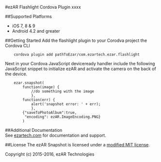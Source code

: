 #ezAR Flashlight Cordova Plugin
xxxx

##Supported Platforms
- iOS 7, 8 & 9
- Android 4.2 and greater 

##Getting Started
Add the flashlight plugin to your Corodva project the Cordova CLI

        cordova plugin add pathToEzar/com.ezartech.ezar.flashlight

Next in your Cordova JavaScript deviceready handler include the following JavaScript snippet to initialize ezAR and activate the camera on the back of the device.

        ezar.snapshot(
            function(image) {
                //do something with the image
                },
            function(err) {
                alert('snapshot error: ' + err);
                },       
            {"saveToPhotoAlbum":true,
             "encoding": ezAR.ImageEncoding.PNG}
            )
                    
##Additional Documentation        
See [ezartech.com](http://ezartech.com) for documentation and support.

##License
The ezAR Snapshot is licensed under a [modified MIT license](http://www.ezartech.com/ezarstartupkit-license).


Copyright (c) 2015-2016, ezAR Technologies



